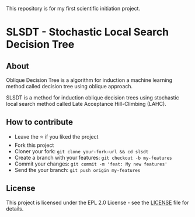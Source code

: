 This repository is for my first scientific initiation project.

# SLSDT - Stochastic Local Search Decision Tree

## About

Oblique Decision Tree is a algorithm for induction a machine learning method called decision tree using oblique approach.

SLSDT is a method for induction oblique decision trees using stochastic local search method called Late Acceptance Hill-Climbing (LAHC).

## How to contribute

* Leave the :star: if you liked the project
* Fork this project
* Cloner your fork: `git clone your-fork-url && cd slsdt`
* Create a branch with your features: `git checkout -b my-features`
* Commit your changes: `git commit -m 'feat: My new features'`
* Send the your branch: `git push origin my-features`

## License

This project is licensed under the EPL 2.0 License - see the [LICENSE](LICENSE) file for details.
